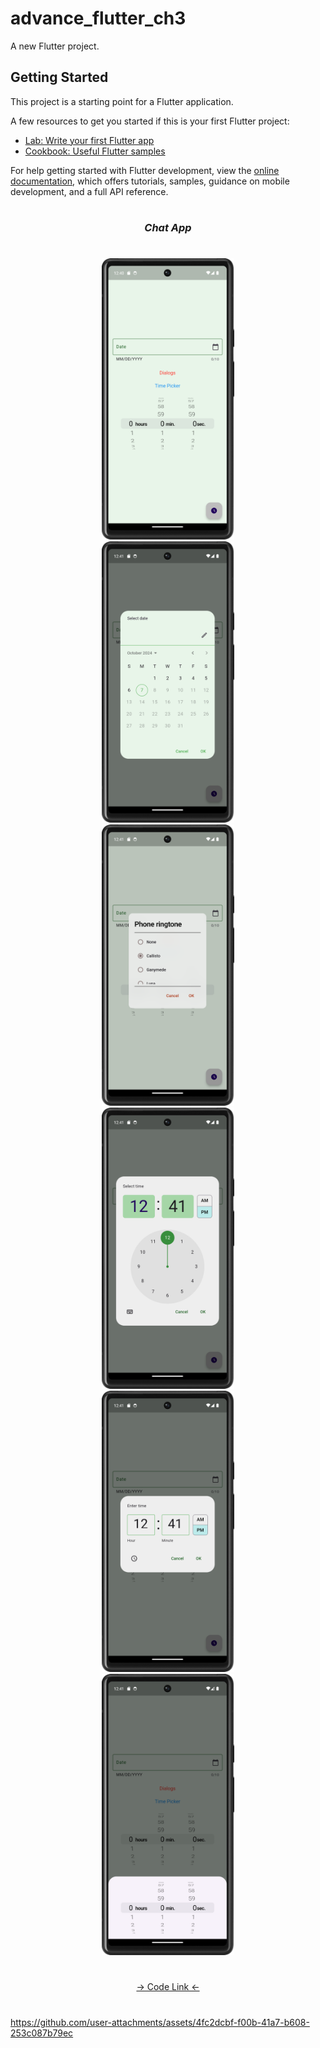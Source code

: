 # advance_flutter_ch3

A new Flutter project.

## Getting Started

This project is a starting point for a Flutter application.

A few resources to get you started if this is your first Flutter project:

- [Lab: Write your first Flutter app](https://docs.flutter.dev/get-started/codelab)
- [Cookbook: Useful Flutter samples](https://docs.flutter.dev/cookbook)

For help getting started with Flutter development, view the
[online documentation](https://docs.flutter.dev/), which offers tutorials,
samples, guidance on mobile development, and a full API reference.


###
<h1></h1>
<h3 align="center"><i>Chat App</i></h3>
<h1></h1>
<div align="center">
<img src="https://github.com/Prafulpatnecha/advance_flutter_ch3/blob/master/img1.png" height=450px hspace=20>
<img src="https://github.com/Prafulpatnecha/advance_flutter_ch3/blob/master/img2.png" height=450px hspace=20>
<img src="https://github.com/Prafulpatnecha/advance_flutter_ch3/blob/master/img3.png" height=450px hspace=20>
<img src="https://github.com/Prafulpatnecha/advance_flutter_ch3/blob/master/img4.png" height=450px hspace=20>
<img src="https://github.com/Prafulpatnecha/advance_flutter_ch3/blob/master/img5.png" height=450px hspace=20>
<img src="https://github.com/Prafulpatnecha/advance_flutter_ch3/blob/master/img6.png" height=450px hspace=20>


</div>

<h1></h1>
<div align="center">
<a href="">-> Code Link <-</a>
</div>
<h1></h1>


https://github.com/user-attachments/assets/4fc2dcbf-f00b-41a7-b608-253c087b79ec


